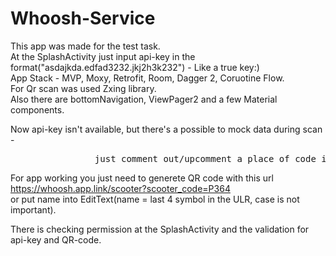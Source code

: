 # Whoosh-Service

This app was made for the test task.</br>
At the SplashActivity just input api-key in the format("asdajkda.edfad3232.jkj2h3k232") - Like a true key:) </br>
App Stack - MVP, Moxy, Retrofit, Room, Dagger 2, Coruotine Flow.</br>
For Qr scan was used Zxing library. </br>
Also there are bottomNavigation, ViewPager2 and a few Material components. </br>

Now api-key isn't available, but there's a possible to mock data during scan - </br>
<pre>                just comment out/upcomment a place of code in ScannerPresenter</br></pre>
For app working you just need to generete QR code with this url https://whoosh.app.link/scooter?scooter_code=P364 </br>
or put name into EditText(name = last 4 symbol in the ULR, case is not important).</br>

There is checking permission at the SplashActivity and the validation for api-key and QR-code.</br>
